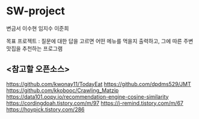 # SW-project


변금서
이수현
임지수
이준희


목표 프로젝트 : 질문에 대한 답을 고르면 어떤 메뉴를 먹을지 출력하고, 그에 따른 주변 맛집을 추천하는 프로그램

## <참고할 오픈소스>

https://github.com/kwonay11/TodayEat
https://github.com/dpdms529/JMT
https://github.com/kkobooc/Crawling_Matzip
https://data101.oopy.io/recommendation-engine-cosine-similarity
https://cordingdoah.tistory.com/m/97
https://j-remind.tistory.com/m/67
https://hoypick.tistory.com/286
